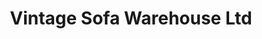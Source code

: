 ---
title: "Vintage Sofa Warehouse Ltd"
url: /durham/vintage-sofa-warehouse-ltd/
shop: furniture
---